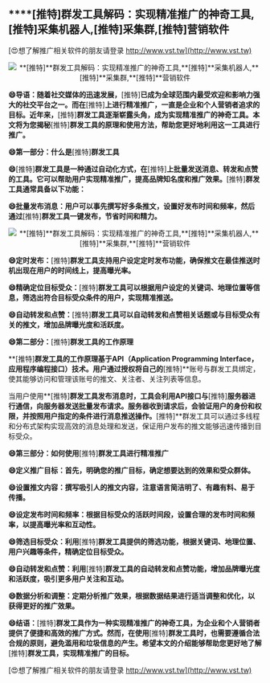 ## ****[推特]**群发工具解码：实现精准推广的神奇工具,**[推特]**采集机器人,**[推特]**采集群,**[推特]**营销软件**

[😍想了解推广相关软件的朋友请登录 http://www.vst.tw](http://www.vst.tw)

 <center><img src="https://vst.tw/MP4/tuiguang/png/5.png" alt="**[推特]**群发工具解码：实现精准推广的神奇工具,**[推特]**采集机器人,**[推特]**采集群,**[推特]**营销软件"></center>

**😄导语：随着社交媒体的迅速发展，**[推特]**已成为全球范围内最受欢迎和影响力强大的社交平台之一。而在**[推特]**上进行精准推广，一直是企业和个人营销者追求的目标。近年来，**[推特]**群发工具逐渐崭露头角，成为实现精准推广的神奇工具。本文将为您揭秘**[推特]**群发工具的原理和使用方法，帮助您更好地利用这一工具进行推广。**

**😄第一部分：什么是**[推特]**群发工具**

**😄**[推特]**群发工具是一种通过自动化方式，在**[推特]**上批量发送消息、转发和点赞的工具。它可以帮助用户实现精准推广，提高品牌知名度和推广效果。**[推特]**群发工具通常具备以下功能：**

**😄批量发布消息：用户可以事先撰写好多条推文，设置好发布时间和频率，然后通过**[推特]**群发工具一键发布，节省时间和精力。**

 <center><img src="https://vst.tw/MP4/tuiguang/png/6.png" alt="**[推特]**群发工具解码：实现精准推广的神奇工具,**[推特]**采集机器人,**[推特]**采集群,**[推特]**营销软件"></center>

**😄定时发布：**[推特]**群发工具支持用户设定定时发布功能，确保推文在最佳推送时机出现在用户的时间线上，提高曝光率。**

**😄精确定位目标受众：**[推特]**群发工具可以根据用户设定的关键词、地理位置等信息，筛选出符合目标受众条件的用户，实现精准推送。**

**😄自动转发和点赞：**[推特]**群发工具可以自动转发和点赞相关话题或与目标受众有关的推文，增加品牌曝光度和活跃度。**

**😄第二部分：**[推特]**群发工具的工作原理**

**[推特]**群发工具的工作原理基于API（Application Programming Interface，应用程序编程接口）技术。用户通过授权将自己的**[推特]**账号与群发工具绑定，使其能够访问和管理该账号的推文、关注者、关注列表等信息。

当用户使用**[推特]**群发工具发布消息时，工具会利用API接口与**[推特]**服务器进行通信，向服务器发送批量发布请求。服务器收到请求后，会验证用户的身份和权限，并按照用户指定的条件进行消息推送操作。**[推特]**群发工具可以通过多线程和分布式架构实现高效的消息处理和发送，保证用户发布的推文能够迅速传播到目标受众。

**😄第三部分：如何使用**[推特]**群发工具进行精准推广**

**😄定义推广目标：首先，明确您的推广目标，确定想要达到的效果和受众群体。**

**😄设置推文内容：撰写吸引人的推文内容，注意语言简洁明了、有趣有料、易于传播。**

**😄设定发布时间和频率：根据目标受众的活跃时间段，设置合理的发布时间和频率，以提高曝光率和互动性。**

**😄筛选目标受众：利用**[推特]**群发工具提供的筛选功能，根据关键词、地理位置、用户兴趣等条件，精确定位目标受众。**

**😄自动转发和点赞：利用**[推特]**群发工具的自动转发和点赞功能，增加品牌曝光度和活跃度，吸引更多用户关注和互动。**

**😄数据分析和调整：定期分析推广效果，根据数据结果进行适当调整和优化，以获得更好的推广效果。**

**😄结语：**[推特]**群发工具作为一种实现精准推广的神奇工具，为企业和个人营销者提供了便捷和高效的推广方式。然而，在使用**[推特]**群发工具时，也需要遵循合法合规的原则，避免滥用和垃圾信息的产生。希望本文的介绍能够帮助您更好地了解**[推特]**群发工具，实现精准推广的目标。**

[😍想了解推广相关软件的朋友请登录 http://www.vst.tw](http://www.vst.tw)



